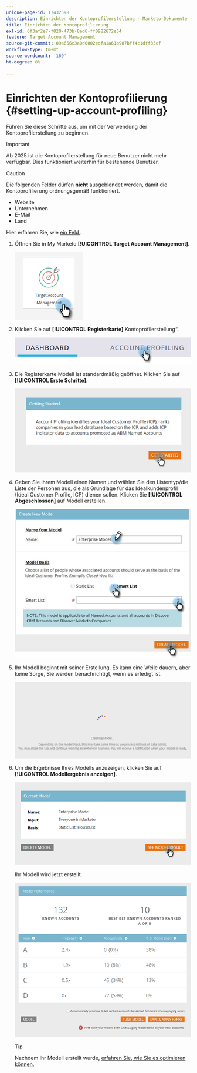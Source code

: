 ```yaml
---
unique-page-id: 17432598
description: Einrichten der Kontoprofilerstellung - Marketo-Dokumente - Produktdokumentation
title: Einrichten der Kontoprofilierung
exl-id: 6f3af2e7-f820-473b-8ed6-ff0982672e54
feature: Target Account Management
source-git-commit: 09a656c3a0d0002edfa1a61b987bff4c1dff33cf
workflow-type: tm+mt
source-wordcount: '169'
ht-degree: 8%

---
```


# Einrichten der Kontoprofilierung {#setting-up-account-profiling}

Führen Sie diese Schritte aus, um mit der Verwendung der Kontoprofilerstellung zu beginnen.

>[!IMPORTANT]
>
>Ab 2025 ist die Kontoprofilerstellung für neue Benutzer nicht mehr verfügbar. Dies funktioniert weiterhin für bestehende Benutzer.

>[!CAUTION]
>
>Die folgenden Felder dürfen **nicht** ausgeblendet werden, damit die Kontoprofilierung ordnungsgemäß funktioniert.
>
>* Website
>* Unternehmen
>* E-Mail
>* Land
>
>Hier erfahren Sie, wie [&#x200B; ein Feld &#x200B;](/help/marketo/product-docs/administration/field-management/hide-and-unhide-a-field.md#unhide-a-field).

1. Öffnen Sie in My Marketo **[!UICONTROL Target Account Management]**.

   ![](assets/setting-up-account-profiling-1.png)

1. Klicken Sie auf **[!UICONTROL Registerkarte]** Kontoprofilerstellung“.

   ![](assets/two-1.png)

1. Die Registerkarte Modell ist standardmäßig geöffnet. Klicken Sie auf **[!UICONTROL Erste Schritte]**.

   ![](assets/three.png)

1. Geben Sie Ihrem Modell einen Namen und wählen Sie den Listentyp/die Liste der Personen aus, die als Grundlage für das Idealkundenprofil (Ideal Customer Profile, ICP) dienen sollen. Klicken Sie **[!UICONTROL Abgeschlossen]** auf Modell erstellen.

   ![](assets/setting-up-account-profiling-4.png)

1. Ihr Modell beginnt mit seiner Erstellung. Es kann eine Weile dauern, aber keine Sorge, Sie werden benachrichtigt, wenn es erledigt ist.

   ![](assets/five.png)

1. Um die Ergebnisse Ihres Modells anzuzeigen, klicken Sie auf **[!UICONTROL Modellergebnis anzeigen]**.

   ![](assets/six.png)

   Ihr Modell wird jetzt erstellt.

   ![](assets/seven.png)

   >[!TIP]
   >
   >Nachdem Ihr Modell erstellt wurde, [erfahren Sie, wie Sie es optimieren können](/help/marketo/product-docs/target-account-management/account-profiling/account-profiling-ranking-and-tuning.md).
